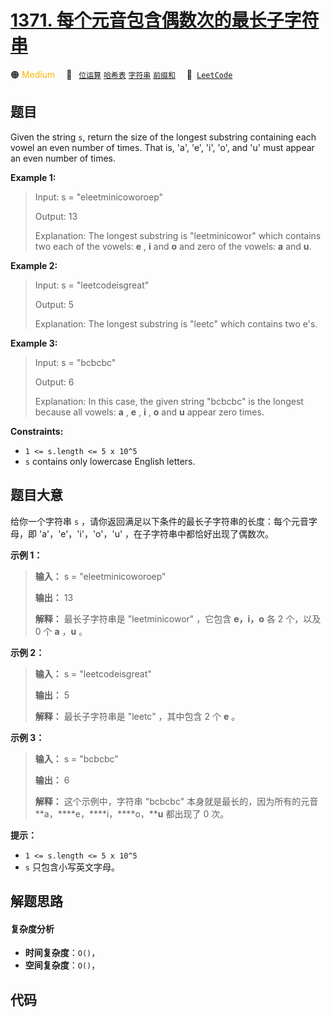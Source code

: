 # [1371. 每个元音包含偶数次的最长子字符串](https://leetcode.com/problems/find-the-longest-substring-containing-vowels-in-even-counts)

🟠 <font color=#ffb800>Medium</font>&emsp; 🔖&ensp; [`位运算`](/leetcode-js/outline/tag/bit-manipulation.md) [`哈希表`](/leetcode-js/outline/tag/hash-table.md) [`字符串`](/leetcode-js/outline/tag/string.md) [`前缀和`](/leetcode-js/outline/tag/prefix-sum.md)&emsp; 🔗&ensp;[`LeetCode`](https://leetcode.com/problems/find-the-longest-substring-containing-vowels-in-even-counts)

## 题目

Given the string `s`, return the size of the longest substring containing each
vowel an even number of times. That is, 'a', 'e', 'i', 'o', and 'u' must
appear an even number of times.



**Example 1:**

> Input: s = "eleetminicoworoep"
> 
> Output: 13
> 
> Explanation: The longest substring is "leetminicowor" which contains two each of the vowels: **e** , **i** and **o** and zero of the vowels: **a** and **u**.

**Example 2:**

> Input: s = "leetcodeisgreat"
> 
> Output: 5
> 
> Explanation: The longest substring is "leetc" which contains two e's.

**Example 3:**

> Input: s = "bcbcbc"
> 
> Output: 6
> 
> Explanation: In this case, the given string "bcbcbc" is the longest because all vowels: **a** , **e** , **i** , **o** and **u** appear zero times.

**Constraints:**

  * `1 <= s.length <= 5 x 10^5`
  * `s` contains only lowercase English letters.


## 题目大意

给你一个字符串 `s` ，请你返回满足以下条件的最长子字符串的长度：每个元音字母，即 'a'，'e'，'i'，'o'，'u'
，在子字符串中都恰好出现了偶数次。



**示例 1：**

> 
> 
> 
> 
> 
> **输入：** s = "eleetminicoworoep"
> 
> **输出：** 13
> 
> **解释：** 最长子字符串是 "leetminicowor" ，它包含 **e，i，o**  各 2 个，以及 0 个 **a** ，**u** 。
> 
> 

**示例 2：**

> 
> 
> 
> 
> 
> **输入：** s = "leetcodeisgreat"
> 
> **输出：** 5
> 
> **解释：** 最长子字符串是 "leetc" ，其中包含 2 个 **e** 。
> 
> 

**示例 3：**

> 
> 
> 
> 
> 
> **输入：** s = "bcbcbc"
> 
> **输出：** 6
> 
> **解释：** 这个示例中，字符串 "bcbcbc" 本身就是最长的，因为所有的元音 **a，****e，****i，****o，****u** 都出现了 0 次。
> 
> 



**提示：**

  * `1 <= s.length <= 5 x 10^5`
  * `s` 只包含小写英文字母。


## 解题思路

#### 复杂度分析

- **时间复杂度**：`O()`，
- **空间复杂度**：`O()`，

## 代码

```javascript

```